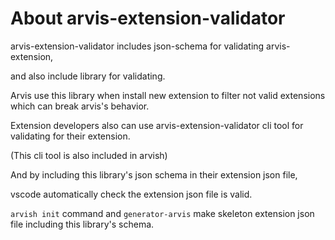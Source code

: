 # About arvis-extension-validator

arvis-extension-validator includes json-schema for validating arvis-extension,

and also include library for validating.

Arvis use this library when install new extension to filter not valid extensions which can break arvis's behavior.

Extension developers also can use arvis-extension-validator cli tool for validating for their extension.

(This cli tool is also included in arvish)

And by including this library's json schema in their extension json file,

vscode automatically check the extension json file is valid.

`arvish init` command and `generator-arvis` make skeleton extension json file including this library's schema.
